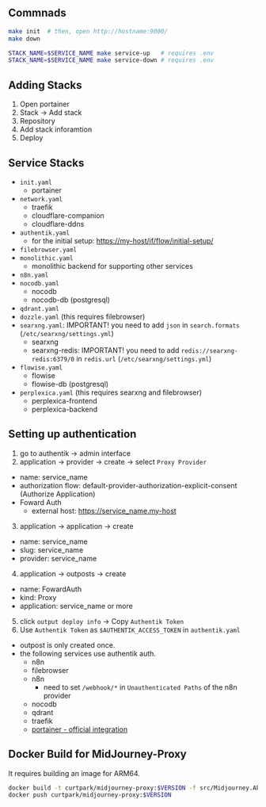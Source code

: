 ## Commnads

```bash
make init  # then, open http://hostname:9000/
make down

STACK_NAME=$SERVICE_NAME make service-up   # requires .env
STACK_NAME=$SERVICE_NAME make service-down # requires .env
```

## Adding Stacks

1. Open portainer
2. Stack -> Add stack
3. Repository
4. Add stack inforamtion
5. Deploy

## Service Stacks

- `init.yaml`
  - portainer
- `network.yaml`
  - traefik
  - cloudflare-companion
  - cloudflare-ddns
- `authentik.yaml`
  - for the initial setup: <https://my-host/if/flow/initial-setup/>
- `filebrowser.yaml`
- `monolithic.yaml`
  - monolithic backend for supporting other services
- `n8n.yaml`
- `nocodb.yaml`
  - nocodb
  - nocodb-db (postgresql)
- `qdrant.yaml`
- `dozzle.yaml` (this requires filebrowser)
- `searxng.yaml`: IMPORTANT! you need to add `json` in `search.formats` (`/etc/searxng/settings.yml`)
  - searxng
  - searxng-redis: IMPORTANT! you need to add `redis://searxng-redis:6379/0` in `redis.url` (`/etc/searxng/settings.yml`)
- `flowise.yaml`
  - flowise
  - flowise-db (postgresql)
- `perplexica.yaml` (this requires searxng and filebrowser)
  - perplexica-frontend
  - perplexica-backend

## Setting up authentication

1. go to authentik -> admin interface
2. application -> provider -> create -> select `Proxy Provider`

- name: service_name
- authorization flow: default-provider-authorization-explicit-consent (Authorize Application)
- Foward Auth
  - external host: https://service_name.my-host

3. application -> application -> create

- name: service_name
- slug: service_name
- provider: service_name

4. application -> outposts -> create

- name: FowardAuth
- kind: Proxy
- application: service_name or more

5. click `output deploy info` -> Copy `Authentik Token`
6. Use `Authentik Token` as `$AUTHENTIK_ACCESS_TOKEN` in `authentik.yaml`

- outpost is only created once.
- the following services use authentik auth.
  - n8n
  - filebrowser
  - n8n
    - need to set `/webhook/*` in `Unauthenticated Paths` of the n8n provider
  - nocodb
  - qdrant
  - traefik
  - [portainer - official integration](https://docs.goauthentik.io/integrations/services/portainer/)

## Docker Build for MidJourney-Proxy
It requires building an image for ARM64.

```bash
docker build -t curtpark/midjourney-proxy:$VERSION -f src/Midjourney.API/Dockerfile .
docker push curtpark/midjourney-proxy:$VERSION
```
